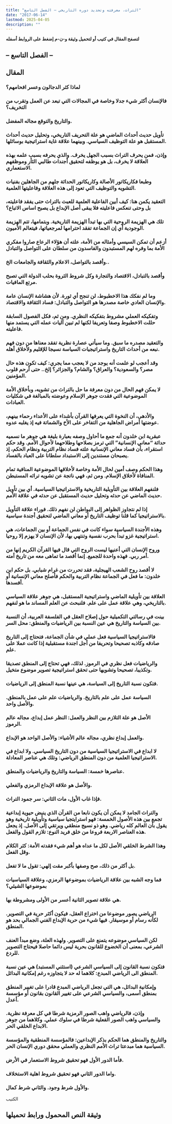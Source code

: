 ```yaml
---
title: "التراث، معرفته وتحديد دوره التاريخي – الفصل التاسع"
date: "2017-06-14"
lastmod: 2025-04-05
description: ""
---
```

**لتصفح المقال في كتيب أو لتحميل وثيقة و-ن-م إضغط على الروابط أسفله**

## **– الفصل التاسع –**

## المقال

### لماذا كثر الدجالون وعسر افحامهم؟

### فالإنسان أكثر شيء جدلا وخاصة في المجالات التي تبعد عن العمل وتقرب من التخريف؟

### والتاريخ والتوقع مجاله المفضل.

### تأويل حديث أحداث الماضي هو علة التحريف التاريخي، وتحليل حديث أحداث المستقبل هو علة التوظيف السياسي. وبينهما علاقة غاية استراتيجية بوسائلها.

### وإذن، فمن يحرف التراث بسبب الجهل يخرف. والذي يحرفه بسبب علمه بهذه العلاقة لا يخرف، بل هو يوظفه لتحقيق أجندات طالبي الثأر وموظفهم الاستعماري.

### وطبعا فكاريكاتور الأصالة وكاريكاتور الحداثة جلهم من الجاهلين بفنيات التشويه والتوظيف التي تعود إلى هذه العلاقة وفاعليتها العلمية.

### التعقيد يكمن هنا: كيف أبين الفاعلية العلمية للعبث بالتراث حتى يفقد فاعليته، بل وحتى تنعكس فاعليته فلا يبقى أصل الإبداع بل يصبح اساس الاتباع؟

### تلك هي الهزيمة الروحية التي بها تبدأ الهزيمة التاريخية. وبتمامها، تتم الهزيمة الوجودية أي إن الجماعة تفقد احترامها لمرجعياتها، فيتعالم الأميون.

### أزعم أن تمكن السيسي وأمثاله من الأمة، علته أن هؤلاء الرعاع صاروا مفكري الأمة بما وفره لهم المستبدون والفاسدون من سلطان على التواصل والتبادل

### وأقصد بالتواصل، الاعلام والثقافة والجامعات الخ..

### وأقصد بالتبادل، الاقتصاد والتجارة وكل شروط الثروة بحلب الدولة التي تصبح مرتع المافيات.

### وما لم نفكك هذا الاخطبوط، لن تنجح أي ثورة. لأن هشاشة الإنسان عامة والإنسان العادي خاصة مصدرها هو التواصل والتبادل: فساد الثقافة والاقتصاد.

### وتفكيكه العملي مشروط بتفكيكه النظري. ومن ثم، فكل الفصول السابقة حللت الاخطبوط وصفا وتعريفا لكنها لم تبين آليات عمله التي يستمد منها فاعليته.

### والتعقيد مصدره ما سبق. وما سيأتي عصارة نظرية تفقد معناها من دون فهم نبعه من أحداث التاريخ واستراتيجيات السياسة نسيجا للإقليم ولأخلاق أهله.

### وقد أعجب لو علمت أنه يوجد من لا يعجب مما يجري: كيف تكون هذه حال مصر؟ والسعودية؟ والعراق؟ والشام؟ والجزائر؟ إلخ.. حتى أرحم قلوب المؤمنين.

### لا يمكن فهم الحال من دون معرفة ما حل بالتراث من تشويه، وبأخلاق الأمة الموضوعية التي فقدت جوهر الإسلام وعوضته بالمبالغة في شكليات العبادات.

### والأدهى، أن النخوة التي يعرفها القرآن بأشداء على الأعداء رحماء بينهم، عوضتها أمراض الجاهلية من التفاخر على الأخ والشماتة فيه إذ يغلبه عدوه.

### عبقرية ابن خلدون أنه جمع ما أحاول وصفه بعبارة بليغة هي جوهر ما نسميه حداثة “معاني الإنسانية” التي ترمز بصلاحها وطلاحهما لأحوال الأمم. وقد حكم استقراء، بأن فساد معاني الإنسانية علته فساد نظام التربية ونظام الحكم، إذ يصبحان مستندين إلى الاستبداد سلطانا على العباد بالفساد.

### وهذا الحكم وصف أمين لحال الأمة وخاصة لأخلاقها الموضوعية المنافية تمام المنافاة لأخلاق الإسلام. ومن ثم، فهي ناتجة عن تشويه تراثه المستبطن.

### فلنفهم العلاقة بين التأويلية التاريخية والاستراتيجيا السياسية. أي بين تأويل حديث الماضي عن حدثه وتحليل حديث المستقبل عن حدثه في علاقة الأمم.

### إذا لم نتجاوز الظواهر إلى البواطن لن نفهم ذلك. فوراء علاقة التأويل بالاستراتيجيا كما قلنا توظيف التاريخ أو معاني الماضي لتحقيق أجندة سياسية.

### وهذه الأجندة السياسية سواء كانت في نفس الجماعة أو بين الجماعات، هي استراتيجية غزو تبدأ بحرب نفسية وتنتهي بها، لأن الإنسان لا يهزم إلا روحيا.

### وروح الإنسان التي أعنيها ليست الروح التي قال فيها القرآن الكريم إنها من أمر ربي. فهذه واحدة للجميع. إنما أقصد ما تماهى معه من تاريخ أمته.

### لا أقصد روح الشعب الهيجلية، فقد تحررت من غرام شبابي. بل حكم ابن خلدون: ما فعل في الجماعة نظام التربية والحكم فأصلح معاني الإنسانية أو أفسدها.

### العلاقة بين تأويلية الماضي واستراتيجية المستقبل، هي جوهر علاقة السياسي بالتاريخي، وهي علاقة عمل على علم. فلنبحث عن العلم المساند ما هو لنفهم.

### بينت في رسالتي التكميلية حول إصلاح العقل في الفلسفة العربية، أن النسبة بين السياسة والتاريخ هي عين النسبة بين الرياضيات والمنطق: محل السر.

### فالاستراتيجيا السياسية فعل عملي في شأن الجماعة، فتحتاج إلى التاريخ صادقه وكاذبه تصحيحا وتحريفا من أجل اجندة مستقبلية إذا كانت عملا على علم.

### والرياضيات فعل نظري في الرموز. لذلك، فهي تحتاج إلى المنطق تصديقا وتكذيبا، تصحيحا وتشويها حتى تحقق استراتيجية تصوير موضوع متخيل.

### فتكون نسبة التاريخ إلى السياسة، هي عينها نسبة المنطق إلى الرياضيات.

### السياسة عمل على علم بالتاريخ. والرياضيات علم على عمل بالمنطق. والأصل واحد.

### الأصل هو علة التلازم بين النظر والعمل: النظر عمل إبداع، مجاله عالم الرموز.

### والعمل إبداع نظري، مجاله عالم الأشياء: والأصل الواحد هو الإبداع.

### لا ابداع في الاستراتيجيا السياسية من دون التاريخ السياسي. ولا ابداع في الاستراتيجيا العلمية من دون المنطق الرياضي: وتلك هي عناصر المعادلة.

### عناصرها خمسة: السياسة والتاريخ والرياضيات والمنطق.

### والأصل هو علاقة الإبداع الرمزي والفعلي.

### فإذا غاب الأول، مات الثاني: سر جمود التراث.

### والتراث الجامد لا يمكن أن يكون نابعا من القرآن الذي ينبض حيوية إبداعية تجمع بين هذه الأصول الخمسة: فهو استرايتجيا سياسية وتأويلية تاريخية وهو يقول بأن العالم كله رياضي. وهو ذو نسيج منطقي ويرتقي إلى الأصل. إذ يجعل هذه العناصر الاربعة فروعا من خلق فريد النوع: تلازم القول والفعل.

### وهذا الشرط الخلقي الأصل لكل ما عداه هو أهم شيء فقدته الأمة: كثر الكلام وقل الفعل.

### بل أكثر من ذلك، صح وصفها بأكبر مقت إلهي: تقول ما لا تفعل.

### فما وجه الشبه بين علاقة الرياضيات بموضوعها الرمزي، وعلاقة السياسيات بموضوعها الشيئي؟

### هي علاقة تصوير الثانية أعسر من الأولى ومشروطة بها.

### الرياضي يصور موضوعا من اختراع العقل، فيكون أكثر حرية في التصوير. لكأنه رسام أو موسيقار. فيها شيء من حرية الإبداع الفني الجمالي بحد هو المنطق.

### لكن السياسي موضوعه يتمنع على التصوير. ولهذه العلة، وضع مبدأ العنف الشرعي، بمعنى أن الخضوع للقانون بحرية ليس دائما حاصلا فيحتاج التصوير للردع.

### فتكون نسبة القانون إلى السياسي الشرعي (استثني المستبد) هي عين نسبة المنطق الى الرياضي المبدع: كلاهما له حد لا يتجاوزه رغم إمكانية البدائل.

### وإمكانية البدائل، هي التي تجعل الرياضي المبدع قادرا على تغيير المنطق بمنطق أسمى، والسياسي الشرعي على تغيير القانون بقانون أو مؤسسة أعدل.

### وإذن، فالرياضي واهب الصور الرمزية شرطا في كل معرفة نظرية. والسياسي واهب الصور الفعلية شرطا في سلوك عملي. وكلاهما من جوهر الابداع الخلقي الحر.

### والتاريخ والمنطق هما الحكم بذكر الإبداعين: فالمؤسسة المنطقية والمؤسسة السياسية هما مبدعتا تراث الأمم النظري والعملي محقق دوري الإنسان الحر.

### فأما الدور الأول فهو تحقيق شروط الاستعمار في الأرض.

### واما الدور الثاني فهو تحقيق شروط اهلية الاستخلاف.

### والأول شرط وجود. والثاني شرط كمال.

الكتيب

## وثيقة النص المحمول ورابط تحميلها

###
